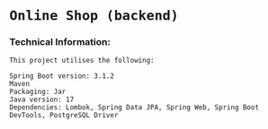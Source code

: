 # `Online Shop (backend)`

### Technical Information:
``` 
This project utilises the following:

Spring Boot version: 3.1.2
Maven
Packaging: Jar
Java version: 17
Dependencies: Lombok, Spring Data JPA, Spring Web, Spring Boot DevTools, PostgreSQL Driver
